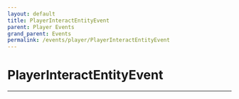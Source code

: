 ```yaml
---
layout: default
title: PlayerInteractEntityEvent
parent: Player Events
grand_parent: Events
permalink: /events/player/PlayerInteractEntityEvent
---
```


# PlayerInteractEntityEvent

---
